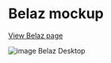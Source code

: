 # Belaz mockup

[View Belaz page](https://razhnoff.github.io/belazMockUp/ "Белаз")

![image Belaz Desktop](/belaz.png?raw=true "Belaz Title")
